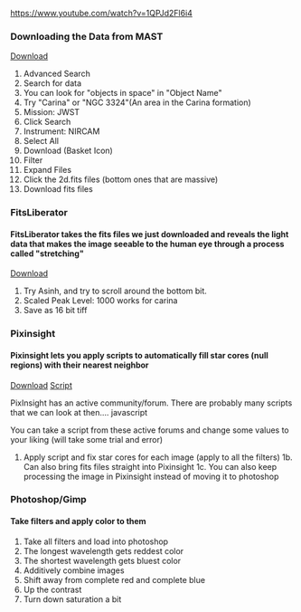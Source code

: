 https://www.youtube.com/watch?v=1QPJd2Fl6i4


### Downloading the Data from MAST
[Download](mast.stsci.edu)

1. Advanced Search
2. Search for data
3. You can look for "objects in space" in "Object Name"
4. Try "Carina" or "NGC 3324"(An area in the Carina formation)
5. Mission: JWST
6. Click Search
7. Instrument: NIRCAM
8. Select All
9. Download (Basket Icon)
10. Filter 
11. Expand Files
12. Click the 2d.fits files (bottom ones that are massive)
13. Download fits files


### FitsLiberator
#### FitsLiberator takes the fits files we just downloaded and reveals the light data that makes the image seeable to the human eye through a process called "stretching"
[Download](https://noirlab.edu/public/products/fitsliberator/)

1. Try Asinh, and try to scroll around the bottom bit.
2. Scaled Peak Level: 1000 works for carina
3. Save as 16 bit tiff


### Pixinsight
#### Pixinsight lets you apply scripts to automatically fill star cores (null regions) with their nearest neighbor
[Download](https://pixinsight.com/)
[Script](https://www.dropbox.com/sh/1lsp88pt6nlbc29/AACp8W2Emy9FKDwYlbWA_1pDa?dl=0)

PixInsight has an active community/forum. There are probably many
scripts that we can look at then.... javascript

You can take a script from these active forums and change some values to your liking (will take some trial and error)
1. Apply script and fix star cores for each image (apply to all the filters)
   1b. Can also bring fits files straight into Pixinsight
   1c. You can also keep processing the image in Pixinsight instead of moving it to photoshop

### Photoshop/Gimp
#### Take filters and apply color to them
1. Take all filters and load into photoshop
2. The longest wavelength gets reddest color
3. The shortest wavelength gets bluest color
4. Additively combine images
5. Shift away from complete red and complete blue
6. Up the contrast
7. Turn down saturation a bit